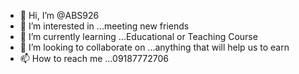 - 👋 Hi, I’m @ABS926
- 👀 I’m interested in ...meeting new friends
- 🌱 I’m currently learning ...Educational or Teaching Course
- 💞️ I’m looking to collaborate on ...anything that will help us to earn
- 📫 How to reach me ...09187772706

<!---
ABS926/ABS926 is a ✨ special ✨ repository because its `README.md` (this file) appears on your GitHub profile.
You can click the Preview link to take a look at your changes.
--->
